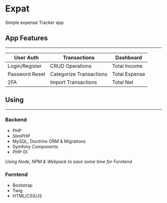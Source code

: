 # Expat
Simple expense Tracker app

## App Features ##
- - - -
User Auth       | Transactions              | Dashboard
-------------   | -------------             | -------------
Login/Register  | CRUD Operations           | Total Income
Password Reset  | Categorize Transactions   | Total Expense
2FA             | Import Transactions       | Total Net

## Using ##
- - - -
### Backend ###
* PHP
* SlimPHP
* MySQL, Doctrine ORM & Migrations
* Symfony Components
* PHP-DI

*Using Node, NPM & Webpack to save some time for Forntend* 

### Forntend ###
* Bootstrap
* Twig
* HTML/CSS/JS
